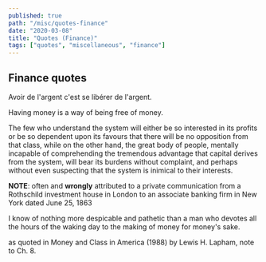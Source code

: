 ```yaml
---
published: true
path: "/misc/quotes-finance"
date: "2020-03-08"
title: "Quotes (Finance)"
tags: ["quotes", "miscellaneous", "finance"]
---
```


## Finance quotes

<quote author="Albert Camus">
Avoir de l'argent c'est se libérer de l'argent.

Having money is a way of being free of money.
</quote>

<quote author="Unknown">
The few who understand the system will either be so interested in its profits or be so dependent upon its favours that there will be no opposition from that class, while on the other hand, the great body of people, mentally incapable of comprehending the tremendous advantage that capital derives from the system, will bear its burdens without complaint, and perhaps without even suspecting that the system is inimical to their interests.
</quote>

**NOTE**: often and **wrongly** attributed to a private communication from a Rothschild investment house in London to an associate banking firm in New York dated June 25, 1863

<quote author="John D. Rockefeller">
I know of nothing more despicable and pathetic than a man who devotes all the hours of the waking day to the making of money for money's sake.
</quote>

as quoted in Money and Class in America (1988) by Lewis H. Lapham, note to Ch. 8.
